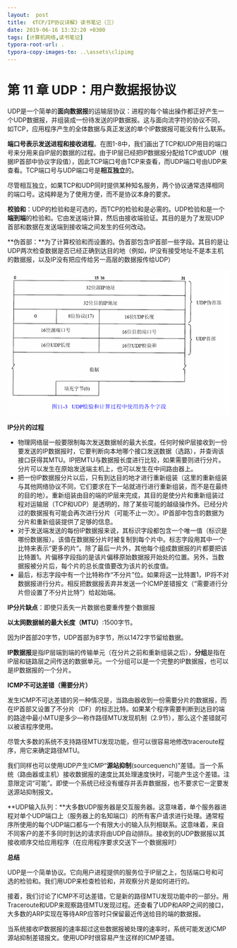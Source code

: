 ```yaml
---
layout:  post
title:  《TCP/IP协议详解》读书笔记（三）
date: 2019-06-16 13:32:20 +0300
tags: [计算机网络,读书笔记]
typora-root-url: .
typora-copy-images-to: ..\assets\clipimg
---
```


# 第 11 章 UDP：用户数据报协议

 

UDP是一个简单的**面向数据报**的运输层协议：进程的每个输出操作都正好产生一个UDP数据报，并组装成一份待发送的IP数据报。这与面向流字符的协议不同，如TCP，应用程序产生的全体数据与真正发送的单个IP数据报可能没有什么联系。

 

**端口号表示发送进程和接收进程**。在图1-8中，我们画出了TCP和UDP用目的端口号来分用来自IP层的数据的过程。由于IP层已经把IP数据报分配给TCP或UDP（根据IP首部中协议字段值），因此TCP端口号由TCP来查看，而UDP端口号由UDP来查看。TCP端口号与UDP端口号是**相互独立**的。

 

尽管相互独立，如果TCP和UDP同时提供某种知名服务，两个协议通常选择相同的端口号。这纯粹是为了使用方便，而不是协议本身的要求。

 

**校验和**：UDP的检验和是可选的，而TCP的检验和是必需的。UDP检验和是一个**端到端**的检验和。它由发送端计算，然后由接收端验证。其目的是为了发现UDP首部和数据在发送端到接收端之间发生的任何改动。

 

**伪首部：**为了计算校验和而设置的。伪首部包含IP首部一些字段。其目的是让UDP两次检查数据是否已经正确到达目的地（例如，IP没有接受地址不是本主机的数据报，以及IP没有把应传给另一高层的数据报传给UDP）

![1560773821100](/../assets/clipimg/1560773821100.png)


**IP分片的过程**

- 物理网络层一般要限制每次发送数据帧的最大长度。任何时候IP层接收到一份要发送的IP数据报时，它要判断向本地哪个接口发送数据（选路），并查询该接口获得其MTU。IP把MTU与数据报长度进行比较，如果需要则进行分片。分片可以发生在原始发送端主机上，也可以发生在中间路由器上。
- 把一份IP数据报分片以后，只有到达目的地才进行重新组装（这里的重新组装与其他网络协议不同，它们要求在下一站就进行进行重新组装，而不是在最终的目的地）。重新组装由目的端的IP层来完成，其目的是使分片和重新组装过程对运输层（TCP和UDP）是透明的，除了某些可能的越级操作外。已经分片过的数据报有可能会再次进行分片（可能不止一次）。IP首部中包含的数据为分片和重新组装提供了足够的信息。
- 对于发送端发送的每份IP数据报来说，其标识字段都包含一个唯一值（标识是哪份数据报）。该值在数据报分片时被复制到每个片中。标志字段用其中一个比特来表示“更多的片”。除了最后一片外，其他每个组成数据报的片都要把该比特置1。片偏移字段指的是该片偏移原始数据报开始处的位置。另外，当数据报被分片后，每个片的总长度值要改为该片的长度值。
- 最后，标志字段中有一个比特称作“不分片”位。如果将这一比特置1，IP将不对数据报进行分片。相反把数据报丢弃并发送一个ICMP差错报文（“需要进行分片但设置了不分片比特”）给起始端。

 

**IP分片缺点**：即使只丢失一片数据也要重传整个数据报

 

**以太网数据帧的最大长度（MTU）**:1500字节。

因为IP首部20字节，UDP首部为8字节，所以1472字节留给数据。

 

**IP数据报**是指IP层端到端的传输单元（在分片之前和重新组装之后），**分组**是指在IP层和链路层之间传送的数据单元。一个分组可以是一个完整的IP数据报，也可以是IP数据报的一个分片。

 

**ICMP不可达差错（需要分片）**

发生ICMP不可达差错的另一种情况是，当路由器收到一份需要分片的数据报，而在IP首部又设置了不分片（DF）的标志比特。如果某个程序需要判断到达目的端的路途中最小MTU是多少—称作路径MTU发现机制（2.9节），那么这个差错就可以被该程序使用。

 

尽管大多数的系统不支持路径MTU发现功能，但可以很容易地修改traceroute程序，用它来确定路径MTU。

 

我们同样也可以使用UDP产生ICMP“**源站抑制**(sourcequench)”差错。当一个系统（路由器或主机）接收数据报的速度比其处理速度快时，可能产生这个差错。注意限定词“可能”。即使一个系统已经没有缓存并丢弃数据报，也不要求它一定要发送源站抑制报文。

 

**UDP输入队列：**大多数UDP服务器是交互服务器。这意味着，单个服务器进程对单个UDP端口上（服务器上的名知端口）的所有客户请求进行处理。通常程序所使用的每个UDP端口都与一个有限大小的输入队列相联系。这意味着，来自不同客户的差不多同时到达的请求将由UDP自动排队。接收到的UDP数据报以其接收顺序交给应用程序（在应用程序要求交送下一个数据报时）

 

**总结**

 

UDP是一个简单协议。它向用户进程提供的服务位于IP层之上，包括端口号和可选的检验和。我们用UDP来检查检验和，并观察分片是如何进行的。

 

接着，我们讨论了ICMP不可达差错，它是新的路径MTU发现功能中的一部分。用Traceroute和UDP来观察路径MTU发现过程。还查看了UDP和ARP之间的接口，大多数的ARP实现在等待ARP应答时只保留最近传送给目的端的数据报。

 

当系统接收IP数据报的速率超过这些数据报被处理的速率时，系统可能发送ICMP源站抑制差错报文。使用UDP时很容易产生这样的ICMP差错。

